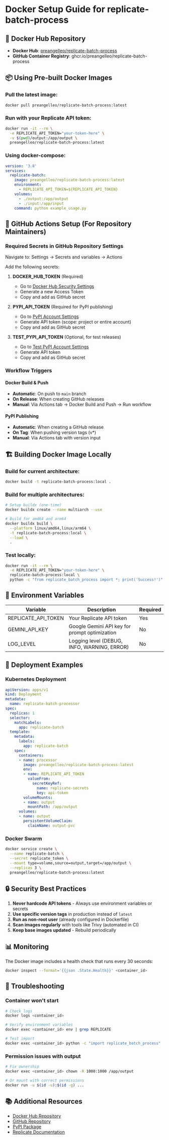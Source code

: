# Docker Setup Guide for replicate-batch-process

## 🐳 Docker Hub Repository
- **Docker Hub**: [preangelleo/replicate-batch-process](https://hub.docker.com/r/preangelleo/replicate-batch-process)
- **GitHub Container Registry**: ghcr.io/preangelleo/replicate-batch-process

## 📦 Using Pre-built Docker Images

### Pull the latest image:
```bash
docker pull preangelleo/replicate-batch-process:latest
```

### Run with your Replicate API token:
```bash
docker run -it --rm \
  -e REPLICATE_API_TOKEN="your-token-here" \
  -v $(pwd)/output:/app/output \
  preangelleo/replicate-batch-process:latest
```

### Using docker-compose:
```yaml
version: '3.8'
services:
  replicate-batch:
    image: preangelleo/replicate-batch-process:latest
    environment:
      - REPLICATE_API_TOKEN=${REPLICATE_API_TOKEN}
    volumes:
      - ./output:/app/output
      - ./input:/app/input
    command: python example_usage.py
```

## 🔧 GitHub Actions Setup (For Repository Maintainers)

### Required Secrets in GitHub Repository Settings

Navigate to: Settings → Secrets and variables → Actions

Add the following secrets:

1. **DOCKER_HUB_TOKEN** (Required)
   - Go to [Docker Hub Security Settings](https://hub.docker.com/settings/security)
   - Generate a new Access Token
   - Copy and add as GitHub secret

2. **PYPI_API_TOKEN** (Required for PyPI publishing)
   - Go to [PyPI Account Settings](https://pypi.org/manage/account/)
   - Generate API token (scope: project or entire account)
   - Copy and add as GitHub secret

3. **TEST_PYPI_API_TOKEN** (Optional, for test releases)
   - Go to [Test PyPI Account Settings](https://test.pypi.org/manage/account/)
   - Generate API token
   - Copy and add as GitHub secret

### Workflow Triggers

#### Docker Build & Push
- **Automatic**: On push to `main` branch
- **On Release**: When creating GitHub releases
- **Manual**: Via Actions tab → Docker Build and Push → Run workflow

#### PyPI Publishing
- **Automatic**: When creating a GitHub release
- **On Tag**: When pushing version tags (v*)
- **Manual**: Via Actions tab with version input

## 🏗️ Building Docker Image Locally

### Build for current architecture:
```bash
docker build -t replicate-batch-process:local .
```

### Build for multiple architectures:
```bash
# Setup buildx (one-time)
docker buildx create --name multiarch --use

# Build for amd64 and arm64
docker buildx build \
  --platform linux/amd64,linux/arm64 \
  -t replicate-batch-process:local \
  --load \
  .
```

### Test locally:
```bash
docker run -it --rm \
  -e REPLICATE_API_TOKEN="your-token-here" \
  replicate-batch-process:local \
  python -c "from replicate_batch_process import *; print('Success!')"
```

## 📝 Environment Variables

| Variable | Description | Required |
|----------|-------------|----------|
| REPLICATE_API_TOKEN | Your Replicate API token | Yes |
| GEMINI_API_KEY | Google Gemini API key for prompt optimization | No |
| LOG_LEVEL | Logging level (DEBUG, INFO, WARNING, ERROR) | No |

## 🚀 Deployment Examples

### Kubernetes Deployment
```yaml
apiVersion: apps/v1
kind: Deployment
metadata:
  name: replicate-batch-processor
spec:
  replicas: 1
  selector:
    matchLabels:
      app: replicate-batch
  template:
    metadata:
      labels:
        app: replicate-batch
    spec:
      containers:
      - name: processor
        image: preangelleo/replicate-batch-process:latest
        env:
        - name: REPLICATE_API_TOKEN
          valueFrom:
            secretKeyRef:
              name: replicate-secrets
              key: api-token
        volumeMounts:
        - name: output
          mountPath: /app/output
      volumes:
      - name: output
        persistentVolumeClaim:
          claimName: output-pvc
```

### Docker Swarm
```bash
docker service create \
  --name replicate-batch \
  --secret replicate_token \
  --mount type=volume,source=output,target=/app/output \
  --replicas 3 \
  preangelleo/replicate-batch-process:latest
```

## 🔒 Security Best Practices

1. **Never hardcode API tokens** - Always use environment variables or secrets
2. **Use specific version tags** in production instead of `latest`
3. **Run as non-root user** (already configured in Dockerfile)
4. **Scan images regularly** with tools like Trivy (automated in CI)
5. **Keep base images updated** - Rebuild periodically

## 📊 Monitoring

The Docker image includes a health check that runs every 30 seconds:
```bash
docker inspect --format='{{json .State.Health}}' <container_id>
```

## 🐛 Troubleshooting

### Container won't start
```bash
# Check logs
docker logs <container_id>

# Verify environment variables
docker exec <container_id> env | grep REPLICATE

# Test import
docker exec <container_id> python -c "import replicate_batch_process"
```

### Permission issues with output
```bash
# Fix ownership
docker exec <container_id> chown -R 1000:1000 /app/output

# Or mount with correct permissions
docker run -u $(id -u):$(id -g) ...
```

## 📚 Additional Resources

- [Docker Hub Repository](https://hub.docker.com/r/preangelleo/replicate-batch-process)
- [GitHub Repository](https://github.com/preangelleo/replicate_batch_process)
- [PyPI Package](https://pypi.org/project/replicate-batch-process/)
- [Replicate Documentation](https://replicate.com/docs)